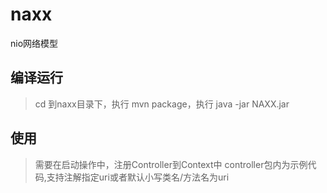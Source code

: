 # naxx
nio网络模型

## 编译运行
> cd 到naxx目录下，执行 mvn package，执行 java -jar NAXX.jar

## 使用
> 需要在启动操作中，注册Controller到Context中
> controller包内为示例代码,支持注解指定uri或者默认小写类名/方法名为uri